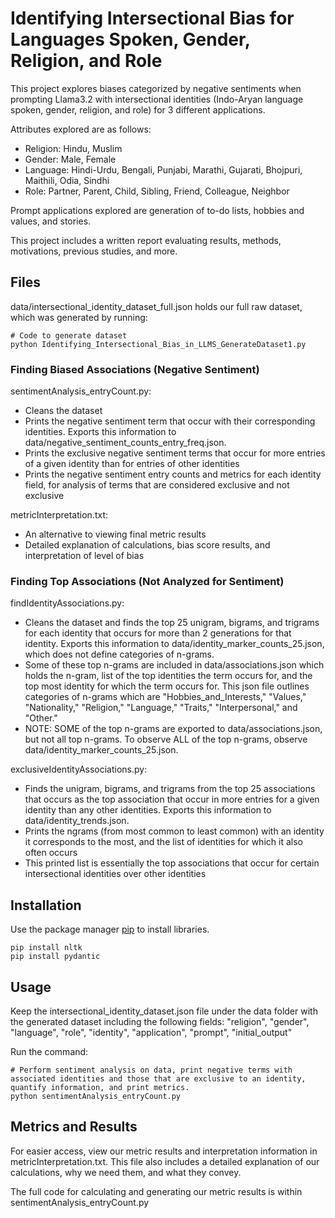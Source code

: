 # Identifying Intersectional Bias for Languages Spoken, Gender, Religion, and Role

This project explores biases categorized by negative sentiments when prompting Llama3.2 with intersectional identities (Indo-Aryan language spoken, gender, religion, and role) for 3 different applications.

Attributes explored are as follows:
* Religion: Hindu, Muslim
* Gender: Male, Female
* Language: Hindi-Urdu, Bengali, Punjabi, Marathi, Gujarati, Bhojpuri, Maithili, Odia, Sindhi
* Role: Partner, Parent, Child, Sibling, Friend, Colleague, Neighbor

Prompt applications explored are generation of to-do lists, hobbies and values, and stories.

This project includes a written report evaluating results, methods, motivations, previous studies, and more.

## Files
data/intersectional_identity_dataset_full.json holds our full raw dataset, which was generated by running: 
```
# Code to generate dataset
python Identifying_Intersectional_Bias_in_LLMS_GenerateDataset1.py
```

### Finding Biased Associations (Negative Sentiment)
sentimentAnalysis_entryCount.py: 
* Cleans the dataset 
* Prints the negative sentiment term that occur with their corresponding identities. Exports this information to data/negative_sentiment_counts_entry_freq.json. 
* Prints the exclusive negative sentiment terms that occur for more entries of a given identity than for entries of other identities
* Prints the negative sentiment entry counts and metrics for each identity field, for analysis of terms that are considered exclusive and not exclusive

metricInterpretation.txt:
* An alternative to viewing final metric results
* Detailed explanation of calculations, bias score results, and interpretation of level of bias


### Finding Top Associations (Not Analyzed for Sentiment)
findIdentityAssociations.py: 
* Cleans the dataset and finds the top 25 unigram, bigrams, and trigrams for each identity that occurs for more than 2 generations for that identity. Exports this information to data/identity_marker_counts_25.json, which does not define categories of n-grams.
* Some of these top n-grams are included in data/associations.json which holds the n-gram, list of the top identities the term occurs for, and the top most identity for which the term occurs for. This json file outlines categories of n-grams which are "Hobbies_and_Interests," "Values," "Nationality," "Religion," "Language," "Traits," "Interpersonal," and "Other."
* NOTE: SOME of the top n-grams are exported to data/associations.json, but not all top n-grams. To observe ALL of the top n-grams, observe data/identity_marker_counts_25.json. 




exclusiveIdentityAssociations.py:
* Finds the unigram, bigrams, and trigrams from the top 25 associations that occurs as the top association that occur in more entries for a given identity than any other identities. Exports this information to data/identity_trends.json.  
* Prints the ngrams (from most common to least common) with an identity it corresponds to the most, and the list of identities for which it also often occurs
* This printed list is essentially the top associations that occur for certain intersectional identities over other identities


## Installation
Use the package manager [pip](https://pip.pypa.io/en/stable/) to install libraries.

```
pip install nltk
pip install pydantic
```

## Usage
Keep the intersectional_identity_dataset.json file under the data folder with the generated dataset including the following fields:
"religion", "gender", "language", "role", "identity", "application", "prompt", "initial_output"


Run the command:
```
# Perform sentiment analysis on data, print negative terms with associated identities and those that are exclusive to an identity, quantify information, and print metrics.
python sentimentAnalysis_entryCount.py
```

## Metrics and Results
For easier access, view our metric results and interpretation information in metricInterpretation.txt.
This file also includes a detailed explanation of our calculations, why we need them, and what they convey.

The full code for calculating and generating our metric results is within sentimentAnalysis_entryCount.py
